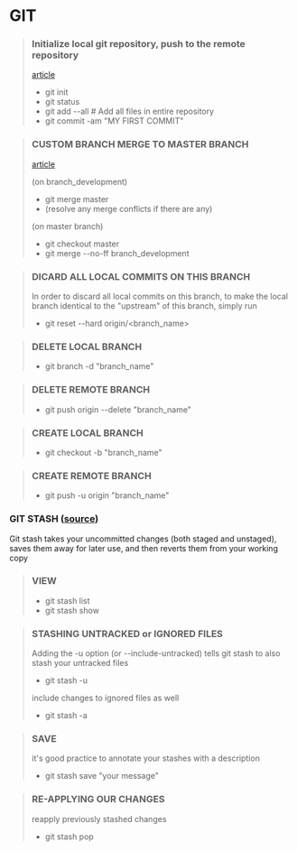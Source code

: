 # GIT

> ### Initialize local git repository, push to the remote repository
> [article](https://jinnabalu.medium.com/initialize-local-git-repository-push-to-the-remote-repository-787f83ff999)
> - git init
> - git status
> - git add --all   # Add all files in entire repository
> - git commit -am "MY FIRST COMMIT"


> ### CUSTOM BRANCH MERGE TO MASTER BRANCH
> [article](https://stackoverflow.com/questions/9069061/what-is-the-difference-between-git-merge-and-git-merge-no-ff)
> 
> (on branch_development)
> - git merge master
> - (resolve any merge conflicts if there are any)
>
> (on master branch)
> - git checkout master
> - git merge --no-ff branch_development

> ### DICARD ALL LOCAL COMMITS ON THIS BRANCH
> In order to discard all local commits on this branch, to make the local branch identical to the "upstream" of this branch, simply run 
> - git reset --hard origin/<branch_name>

> ### DELETE LOCAL BRANCH
> - git branch -d "branch_name"

> ### DELETE REMOTE BRANCH
> - git push origin --delete "branch_name"

> ### CREATE LOCAL BRANCH
> - git checkout -b "branch_name"

> ### CREATE REMOTE BRANCH
> - git push -u origin "branch_name"


### GIT STASH ([source](https://www.atlassian.com/git/tutorials/saving-changes/git-stash))

Git stash takes your uncommitted changes (both staged and unstaged), saves them away for later use, and then reverts them from your working copy
> ### VIEW
> - git stash list
> - git stash show

> ### STASHING UNTRACKED or IGNORED FILES
> Adding the -u option (or --include-untracked) tells git stash to also stash your untracked files
> - git stash -u
> 
> include changes to ignored files as well
> - git stash -a

> ### SAVE
> it's good practice to annotate your stashes with a description
> - git stash save "your message"

> ### RE-APPLYING OUR CHANGES
> reapply previously stashed changes
> - git stash pop